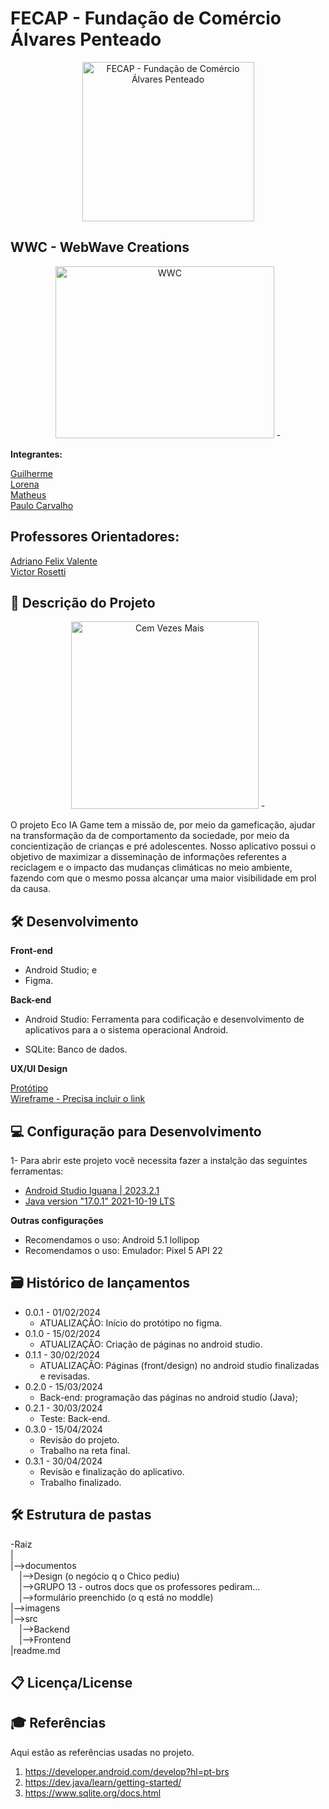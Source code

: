 # FECAP - Fundação de Comércio Álvares Penteado

<p align="center">
<a href= "https://www.fecap.br/"><img src="https://encrypted-tbn0.gstatic.com/images?q=tbn:ANd9GcRhZPrRa89Kma0ZZogxm0pi-tCn_TLKeHGVxywp-LXAFGR3B1DPouAJYHgKZGV0XTEf4AE&usqp=CAU" alt="FECAP - Fundação de Comércio Álvares Penteado" border="0"  width="275rem" height="255rem"></a>
</p>

## WWC - WebWave Creations

<p align="center">
<img src="Imagens/Logo/jpg.jfif" alt="WWC" border="0"  width="350px" height="275px">
-
</p>

<b> Integrantes: </b>

<a href="/">Guilherme</a>
<br>
<a href="/">Lorena</a>
<br>
<a href="/">Matheus</a>
<br>
<a href="">Paulo Carvalho</a>

## Professores Orientadores:

<a href="https://www.linkedin.com/in/adriano-valente-534576135/">Adriano Felix Valente</a>
<br>
<a href="/">Victor Rosetti</a>

## 💬 Descrição do Projeto

<p align="center">
<img src="/" alt="Cem Vezes Mais" border="0" width="300rem" height="300rem">
-
</p>

O projeto Eco IA Game tem a missão de, por meio da gameficação, ajudar na transformação da de comportamento da sociedade, por meio da concientização de crianças e pré adolescentes. Nosso aplicativo possui o objetivo de maximizar a disseminação de informações referentes a reciclagem e o impacto das mudanças climáticas no meio ambiente, fazendo com que o mesmo possa alcançar uma maior visibilidade em prol da causa.

## 🛠️ Desenvolvimento

<b>Front-end</b>

- Android Studio; e
- Figma.

<b>Back-end</b>

- Android Studio: Ferramenta para codificação e desenvolvimento de aplicativos para a o sistema operacional Android.

- SQLite: Banco de dados.

<b>UX/UI Design</b>

<a href="https://www.figma.com/file/VpLBbIkSAuBErivsno4sY3?node-id=0:1&locale=en&type=design">Protótipo</a>
<br>
<a href="/">Wireframe - Precisa incluir o link</a>
<br>

## 💻 Configuração para Desenvolvimento

1- Para abrir este projeto você necessita fazer a instalção das seguintes ferramentas:

- <a href="https://developer.android.com/studio?gad_source=1&gclid=Cj0KCQjw2uiwBhCXARIsACMvIU1GVQCo_wPJf2YdcSfEj22uxcBZSt8uQJVw6qJXkUsINjMRQcwj_ScaAsvwEALw_wcB&gclsrc=aw.ds&hl=pt-br">Android Studio Iguana | 2023.2.1</a><br>
- <a href="https://www.oracle.com/java/technologies/javase/jdk17-archive-downloads.html">Java version "17.0.1" 2021-10-19 LTS</a><br>

<b>Outras configurações</b>

- Recomendamos o uso: Android 5.1 lollipop
- Recomendamos o uso: Emulador: Pixel 5 API 22

## 🗃 Histórico de lançamentos

- 0.0.1 - 01/02/2024
  - ATUALIZAÇÃO: Início do protótipo no figma.
- 0.1.0 - 15/02/2024
  - ATUALIZAÇÃO: Criação de páginas no android studio.
- 0.1.1 - 30/02/2024
  - ATUALIZAÇÃO: Páginas (front/design) no android studio finalizadas e revisadas.
- 0.2.0 - 15/03/2024
  - Back-end: programação das páginas no android studio (Java);
- 0.2.1 - 30/03/2024
  - Teste: Back-end.
- 0.3.0 - 15/04/2024
  - Revisão do projeto.
  - Trabalho na reta final.
- 0.3.1 - 30/04/2024
  - Revisão e finalização do aplicativo.
  - Trabalho finalizado.

## 🛠 Estrutura de pastas

-Raiz<br>
|<br>
|-->documentos<br>
&emsp;|-->Design (o negócio q o Chico pediu)<br>
&emsp;|-->GRUPO 13 - outros docs que os professores pediram...<br>
&emsp;|-->formulário preenchido (o q está no moddle)<br>
|-->imagens<br>
|-->src<br>
&emsp;|-->Backend<br>
&emsp;|-->Frontend<br>
|readme.md<br>

## 📋 Licença/License

## 🎓 Referências

Aqui estão as referências usadas no projeto.

1. <https://developer.android.com/develop?hl=pt-brs>
2. <https://dev.java/learn/getting-started/>
3. <https://www.sqlite.org/docs.html>
